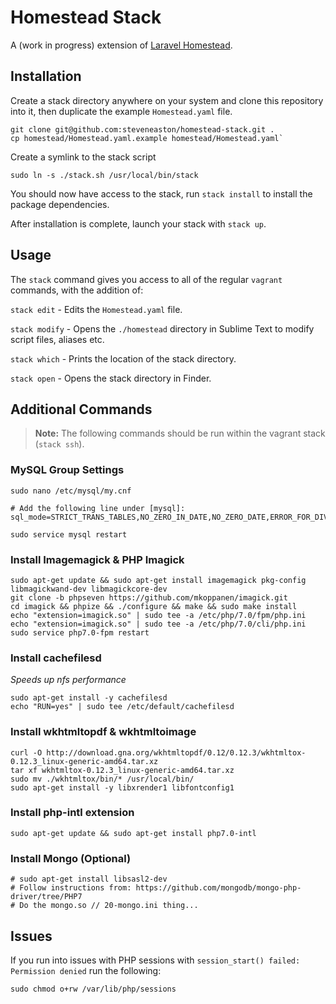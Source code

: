 # Homestead Stack

A (work in progress) extension of [Laravel Homestead](http://laravel.com/docs/master/homestead).

## Installation

Create a stack directory anywhere on your system and clone this repository into it, then duplicate the example `Homestead.yaml` file.

```
git clone git@github.com:steveneaston/homestead-stack.git .
cp homestead/Homestead.yaml.example homestead/Homestead.yaml`
```

Create a symlink to the stack script

```
sudo ln -s ./stack.sh /usr/local/bin/stack
```

You should now have access to the stack, run `stack install` to install the package dependencies.

After installation is complete, launch your stack with `stack up`.


## Usage

The `stack` command gives you access to all of the regular `vagrant` commands, with the addition of:

`stack edit` - Edits the `Homestead.yaml` file.

`stack modify` - Opens the `./homestead` directory in Sublime Text to modify script files, aliases etc.

`stack which` - Prints the location of the stack directory.

`stack open` - Opens the stack directory in Finder.


## Additional Commands

> **Note:** The following commands should be run within the vagrant stack (`stack ssh`).

### MySQL Group Settings
```
sudo nano /etc/mysql/my.cnf

# Add the following line under [mysql]:
sql_mode=STRICT_TRANS_TABLES,NO_ZERO_IN_DATE,NO_ZERO_DATE,ERROR_FOR_DIVISION_BY_ZERO,NO_AUTO_CREATE_USER,NO_ENGINE_SUBSTITUTION

sudo service mysql restart
```

### Install Imagemagick & PHP Imagick
```
sudo apt-get update && sudo apt-get install imagemagick pkg-config libmagickwand-dev libmagickcore-dev
git clone -b phpseven https://github.com/mkoppanen/imagick.git
cd imagick && phpize && ./configure && make && sudo make install
echo "extension=imagick.so" | sudo tee -a /etc/php/7.0/fpm/php.ini
echo "extension=imagick.so" | sudo tee -a /etc/php/7.0/cli/php.ini
sudo service php7.0-fpm restart
```

### Install cachefilesd
_Speeds up nfs performance_

```
sudo apt-get install -y cachefilesd
echo "RUN=yes" | sudo tee /etc/default/cachefilesd
```

### Install wkhtmltopdf & wkhtmltoimage
```
curl -O http://download.gna.org/wkhtmltopdf/0.12/0.12.3/wkhtmltox-0.12.3_linux-generic-amd64.tar.xz
tar xf wkhtmltox-0.12.3_linux-generic-amd64.tar.xz
sudo mv ./wkhtmltox/bin/* /usr/local/bin/
sudo apt-get install -y libxrender1 libfontconfig1
```

### Install php-intl extension
```
sudo apt-get update && sudo apt-get install php7.0-intl
```

### Install Mongo (Optional)
```
# sudo apt-get install libsasl2-dev
# Follow instructions from: https://github.com/mongodb/mongo-php-driver/tree/PHP7
# Do the mongo.so // 20-mongo.ini thing...
```

## Issues

If you run into issues with PHP sessions with `session_start() failed: Permission denied` run the following:

```
sudo chmod o+rw /var/lib/php/sessions
```
